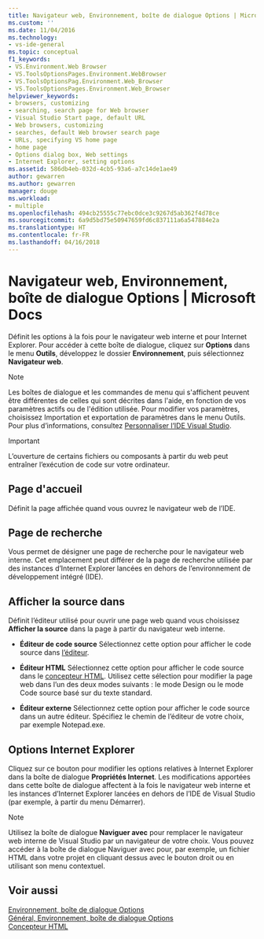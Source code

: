 ```yaml
---
title: Navigateur web, Environnement, boîte de dialogue Options | Microsoft Docs
ms.custom: ''
ms.date: 11/04/2016
ms.technology:
- vs-ide-general
ms.topic: conceptual
f1_keywords:
- VS.Environment.Web Browser
- VS.ToolsOptionsPages.Environment.WebBrowser
- VS.ToolsOptionsPag.Environment.Web_Browser
- VS.ToolsOptionsPages.Environment.Web_Browser
helpviewer_keywords:
- browsers, customizing
- searching, search page for Web browser
- Visual Studio Start page, default URL
- Web browsers, customizing
- searches, default Web browser search page
- URLs, specifying VS home page
- home page
- Options dialog box, Web settings
- Internet Explorer, setting options
ms.assetid: 586db4eb-032d-4cb5-93a6-a7c14de1ae49
author: gewarren
ms.author: gewarren
manager: douge
ms.workload:
- multiple
ms.openlocfilehash: 494cb25555c77ebc0dce3c9267d5ab362f4d78ce
ms.sourcegitcommit: 6a9d5bd75e50947659fd6c837111a6a547884e2a
ms.translationtype: HT
ms.contentlocale: fr-FR
ms.lasthandoff: 04/16/2018
---
```

# <a name="web-browser-environment-options-dialog-box"></a>Navigateur web, Environnement, boîte de dialogue Options | Microsoft Docs
Définit les options à la fois pour le navigateur web interne et pour Internet Explorer. Pour accéder à cette boîte de dialogue, cliquez sur **Options** dans le menu **Outils**, développez le dossier **Environnement**, puis sélectionnez **Navigateur web**.  
  
> [!NOTE]
>  Les boîtes de dialogue et les commandes de menu qui s'affichent peuvent être différentes de celles qui sont décrites dans l'aide, en fonction de vos paramètres actifs ou de l'édition utilisée. Pour modifier vos paramètres, choisissez Importation et exportation de paramètres dans le menu Outils. Pour plus d’informations, consultez [Personnaliser l’IDE Visual Studio](../../ide/personalizing-the-visual-studio-ide.md).  
  
> [!IMPORTANT]
>  L’ouverture de certains fichiers ou composants à partir du web peut entraîner l’exécution de code sur votre ordinateur.  
  
## <a name="home-page"></a>Page d'accueil
 Définit la page affichée quand vous ouvrez le navigateur web de l’IDE.  
  
## <a name="search-page"></a>Page de recherche
 Vous permet de désigner une page de recherche pour le navigateur web interne. Cet emplacement peut différer de la page de recherche utilisée par des instances d’Internet Explorer lancées en dehors de l’environnement de développement intégré (IDE).  
  
## <a name="view-source-in"></a>Afficher la source dans
 Définit l’éditeur utilisé pour ouvrir une page web quand vous choisissez **Afficher la source** dans la page à partir du navigateur web interne.  
  
-   **Éditeur de code source** Sélectionnez cette option pour afficher le code source dans [l’éditeur](../../ide/writing-code-in-the-code-and-text-editor.md).  
  
-   **Éditeur HTML** Sélectionnez cette option pour afficher le code source dans le [concepteur HTML](http://msdn.microsoft.com/Library/640043cc-3657-4677-a091-bc315e636477). Utilisez cette sélection pour modifier la page web dans l’un des deux modes suivants : le mode Design ou le mode Code source basé sur du texte standard.  
  
-   **Éditeur externe** Sélectionnez cette option pour afficher le code source dans un autre éditeur. Spécifiez le chemin de l’éditeur de votre choix, par exemple Notepad.exe.  
  
## <a name="internet-explorer-options"></a>Options Internet Explorer  
Cliquez sur ce bouton pour modifier les options relatives à Internet Explorer dans la boîte de dialogue **Propriétés Internet**. Les modifications apportées dans cette boîte de dialogue affectent à la fois le navigateur web interne et les instances d’Internet Explorer lancées en dehors de l’IDE de Visual Studio (par exemple, à partir du menu Démarrer).  
  
> [!NOTE]
>  Utilisez la boîte de dialogue **Naviguer avec** pour remplacer le navigateur web interne de Visual Studio par un navigateur de votre choix. Vous pouvez accéder à la boîte de dialogue Naviguer avec pour, par exemple, un fichier HTML dans votre projet en cliquant dessus avec le bouton droit ou en utilisant son menu contextuel.
  
## <a name="see-also"></a>Voir aussi  
 [Environnement, boîte de dialogue Options](../../ide/reference/environment-options-dialog-box.md)   
 [Général, Environnement, boîte de dialogue Options](../../ide/reference/general-environment-options-dialog-box.md)   
 [Concepteur HTML](http://msdn.microsoft.com/Library/640043cc-3657-4677-a091-bc315e636477)